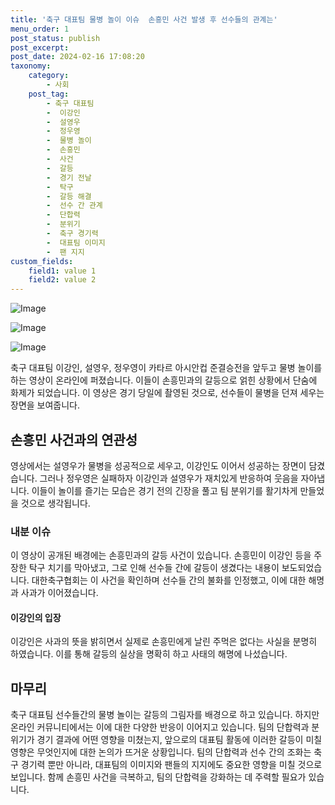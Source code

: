 ```yaml
---
title: '축구 대표팀 물병 놀이 이슈  손흥민 사건 발생 후 선수들의 관계는'
menu_order: 1
post_status: publish
post_excerpt: 
post_date: 2024-02-16 17:08:20
taxonomy:
    category:
        - 사회
    post_tag:
        - 축구 대표팀
        -  이강인
        -  설영우
        -  정우영
        -  물병 놀이
        -  손흥민
        -  사건
        -  갈등
        -  경기 전날
        -  탁구
        -  갈등 해결
        -  선수 간 관계
        -  단합력
        -  분위기
        -  축구 경기력
        -  대표팀 이미지
        -  팬 지지
custom_fields:
    field1: value 1
    field2: value 2
---
```


![Image](https://imgnews.pstatic.net/image/023/2024/02/15/0003816867_001_20240215233505232.jpg?type=w647)

![Image](https://imgnews.pstatic.net/image/023/2024/02/15/0003816867_002_20240215233505349.jpg?type=w647)

![Image](https://imgnews.pstatic.net/image/023/2024/02/15/0003816867_004_20240215233506576.jpg?type=w647)

축구 대표팀 이강인, 설영우, 정우영이 카타르 아시안컵 준결승전을 앞두고 물병 놀이를 하는 영상이 온라인에 퍼졌습니다. 이들이 손흥민과의 갈등으로 얽힌 상황에서 단숨에 화제가 되었습니다. 이 영상은 경기 당일에 촬영된 것으로, 선수들이 물병을 던져 세우는 장면을 보여줍니다. 
## 손흥민 사건과의 연관성
영상에서는 설영우가 물병을 성공적으로 세우고, 이강인도 이어서 성공하는 장면이 담겼습니다. 그러나 정우영은 실패하자 이강인과 설영우가 재치있게 반응하여 웃음을 자아냅니다. 이들이 놀이를 즐기는 모습은 경기 전의 긴장을 풀고 팀 분위기를 활기차게 만들었을 것으로 생각됩니다.
### 내분 이슈
이 영상이 공개된 배경에는 손흥민과의 갈등 사건이 있습니다. 손흥민이 이강인 등을 주장한 탁구 치기를 막아냈고, 그로 인해 선수들 간에 갈등이 생겼다는 내용이 보도되었습니다. 대한축구협회는 이 사건을 확인하며 선수들 간의 불화를 인정했고, 이에 대한 해명과 사과가 이어졌습니다. 
#### 이강인의 입장
이강인은 사과의 뜻을 밝히면서 실제로 손흥민에게 날린 주먹은 없다는 사실을 분명히 하였습니다. 이를 통해 갈등의 실상을 명확히 하고 사태의 해명에 나섰습니다.
## 마무리
축구 대표팀 선수들간의 물병 놀이는 갈등의 그림자를 배경으로 하고 있습니다. 하지만 온라인 커뮤니티에서는 이에 대한 다양한 반응이 이어지고 있습니다. 팀의 단합력과 분위기가 경기 결과에 어떤 영향을 미쳤는지, 앞으로의 대표팀 활동에 이러한 갈등이 미칠 영향은 무엇인지에 대한 논의가 뜨거운 상황입니다. 팀의 단합력과 선수 간의 조화는 축구 경기력 뿐만 아니라, 대표팀의 이미지와 팬들의 지지에도 중요한 영향을 미칠 것으로 보입니다. 함께 손흥민 사건을 극복하고, 팀의 단합력을 강화하는 데 주력할 필요가 있습니다.
